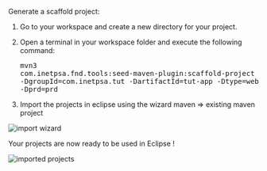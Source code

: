 Generate a scaffold project:

1. Go to your workspace and create a new directory for your project.

2. Open a terminal in your workspace folder and execute the following command:
  <br/> <pre>mvn3 com.inetpsa.fnd.tools:seed-maven-plugin:scaffold-project -DgroupId=com.inetpsa.tut -DartifactId=tut-app -Dtype=web -Dprd=prd</pre>
3. Import the projects in eclipse using the wizard maven => existing maven project

![import wizard]({dev-guide}/application/img/importWizard.jpg)

Your projects are now ready to be used in Eclipse !

![imported projects]({dev-guide}/application/img/importedProjects.jpg)
